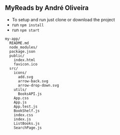 ## MyReads by André Oliveira

- To setup and run just clone or download the project
- run `npm install`
- run `npm start`

```
my-app/
  README.md
  node_modules/
  package.json
  public/
    index.html
    favicon.ico
  src/
    icons/
      add.svg
      arrow-back.svg
      arrow-drop-down.svg
    utils/
      BooksAPI.js
    App.css
    App.js
    App.test.js
    BookShelf.js
    index.css
    index.js
    ListBooks.js
    SearchPage.js
```

